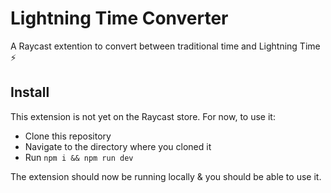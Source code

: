 # Lightning Time Converter

A Raycast extention to convert between traditional time and Lightning Time ⚡

## Install

This extension is not yet on the Raycast store. For now, to use it:

- Clone this repository
- Navigate to the directory where you cloned it
- Run `npm i && npm run dev`

The extension should now be running locally & you should be able to use it.
